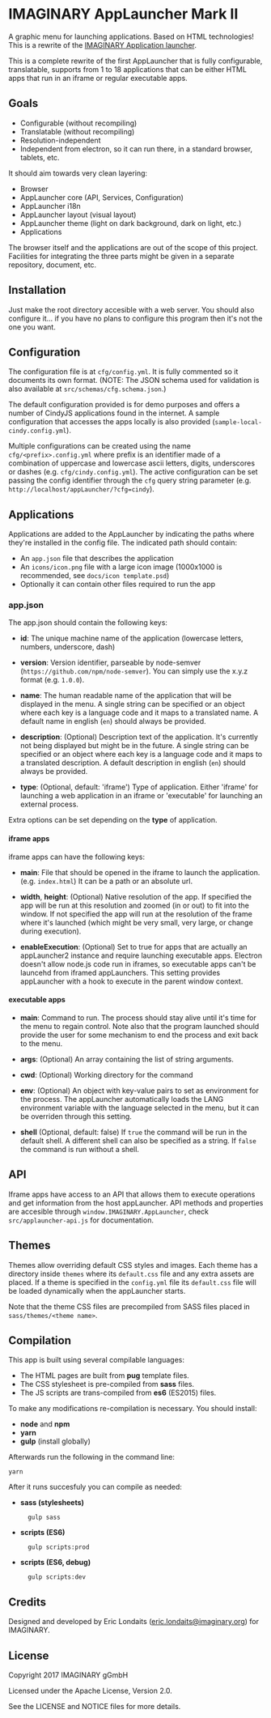# IMAGINARY AppLauncher Mark II

A graphic menu for launching applications. Based on HTML technologies! This is a rewrite of the 
[IMAGINARY Application launcher](https://github.com/IMAGINARY/applauncher).

This is a complete rewrite of the first AppLauncher that is fully configurable, translatable, 
supports from 1 to 18 applications that can be either HTML apps that run in an iframe or regular 
executable apps.

## Goals

- Configurable (without recompiling)
- Translatable (without recompiling)
- Resolution-independent
- Independent from electron, so it can run there, in a standard browser, tablets, etc.
 
It should aim towards very clean layering:

- Browser
- AppLauncher core (API, Services, Configuration)
- AppLauncher i18n
- AppLauncher layout (visual layout)
- AppLauncher theme (light on dark background, dark on light, etc.)
- Applications

The browser itself and the applications are out of the scope of this project. Facilities for integrating the three
parts might be given in a separate repository, document, etc.

## Installation

Just make the root directory accesible with a web server. You should also configure it... if you have no plans
to configure this program then it's not the one you want.  

## Configuration

The configuration file is at `cfg/config.yml`. It is fully commented so it documents its own format. (NOTE:
The JSON schema used for validation is also available at `src/schemas/cfg.schema.json`.)

The default configuration provided is for demo purposes and offers a number of CindyJS applications found
in the internet. A sample configuration that accesses the apps locally is also provided 
(`sample-local-cindy.config.yml`).

Multiple configurations can be created using the name `cfg/<prefix>.config.yml` where prefix is an identifier
made of a combination of uppercase and lowercase ascii letters, digits, underscores or dashes (e.g. 
`cfg/cindy.config.yml`). The active configuration can be set passing the config identifier through the `cfg` 
query string parameter (e.g. `http://localhost/appLauncher/?cfg=cindy`).

## Applications

Applications are added to the AppLauncher by indicating the paths where they're installed in the config file.
The indicated path should contain:

- An `app.json` file that describes the application
- An `icons/icon.png` file with a large icon image (1000x1000 is recommended, see `docs/icon template.psd`)
- Optionally it can contain other files required to run the app
  
### app.json

The app.json should contain the following keys:

- **id**: The unique machine name of the application (lowercase letters, numbers, underscore, dash)

- **version**: Version identifier, parseable by node-semver (`https://github.com/npm/node-semver`). You can 
simply use the x.y.z format (e.g. `1.0.0`).

- **name**: The human readable name of the application that will be displayed in the menu. A single string
can be specified or an object where each key is a language code and it maps to a translated name. A default
name in english (`en`) should always be provided. 

- **description**: (Optional) Description text of the application. It's currently not being displayed but might be in the
future. A single string can be specified or an object where each key is a language code and it maps to a
translated description. A default description in english (`en`) should always be provided. 

- **type**: (Optional, default: 'iframe') Type of application. Either 'iframe' for launching a web application in
an iframe or 'executable' for launching an external process. 
 
Extra options can be set depending on the **type** of application.

#### iframe apps

iframe apps can have the following keys:

- **main**: File that should be opened in the iframe to launch the application. (e.g. `index.html`) 
It can be a path or an absolute url.

- **width**, **height**: (Optional) Native resolution of the app. If specified the app will be run at this 
resolution and zoomed (in or out) to fit into the window. If not specified the app will run at the resolution
of the frame where it's launched (which might be very small, very large, or change during execution).

- **enableExecution**: (Optional) Set to true for apps that are actually an appLauncher2 instance and require
launching executable apps. Electron doesn't allow node.js code run in iframes, so executable apps can't be
launcehd from iframed appLaunchers. This setting provides appLauncher with a hook to execute in the parent
window context.

#### executable apps

- **main**: Command to run. The process should stay alive until it's time for the menu to regain control.
Note also that the program launched should provide the user for some mechanism to end the process and exit 
back to the menu.

- **args**: (Optional) An array containing the list of string arguments.

- **cwd**: (Optional) Working directory for the command

- **env**: (Optional) An object with key-value pairs to set as environment for the process. The appLauncher
automatically loads the LANG environment variable with the language selected in the menu, but it can be overriden
through this setting. 

- **shell** (Optional, default: false) If `true` the command will be run in the default shell. 
A different shell can also be specified as a string. If `false` the command is run without a shell.

## API

Iframe apps have access to an API that allows them to execute operations and get information from the host
appLauncher. API methods and properties are accesible through `window.IMAGINARY.AppLauncher`, 
check `src/applauncher-api.js` for documentation.

## Themes

Themes allow overriding default CSS styles and images. Each theme has a directory inside `themes` where its
`default.css` file and any extra assets are placed. If a theme is specified in the `config.yml` file its 
`default.css` file will be loaded dynamically when the appLauncher starts.

Note that the theme CSS files are precompiled from SASS files placed in `sass/themes/<theme name>`.

## Compilation

This app is built using several compilable languages:

- The HTML pages are built from **pug** template files.
- The CSS stylesheet is pre-compiled from **sass** files.
- The JS scripts are trans-compiled from **es6** (ES2015) files. 

To make any modifications re-compilation is necessary. You should install:

- **node** and **npm**
- **yarn**
- **gulp** (install globally)

Afterwards run the following in the command line:

```
yarn
```

After it runs succesfuly you can compile as needed:

- **sass (stylesheets)**
  ```
    gulp sass
  ```

- **scripts (ES6)**
  ```
    gulp scripts:prod
  ```
  
- **scripts (ES6, debug)**
  ```
    gulp scripts:dev
  ```

## Credits

Designed and developed by Eric Londaits (eric.londaits@imaginary.org) for IMAGINARY.

## License

Copyright 2017 IMAGINARY gGmbH

Licensed under the Apache License, Version 2.0.

See the LICENSE and NOTICE files for more details.